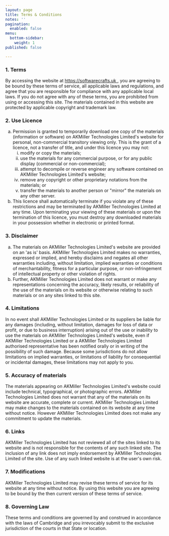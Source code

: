 ```yaml
---
layout: page
title: Terms & Conditions
notes: ''
pagination:
  enabled: false
menu:
  bottom-sidebar:
    weight: 1
published: false

---
```

<h3>1. Terms</h3>
<p >
  By accessing the website at
  <a href="https://softwarecrafts.uk">
    https://softwarecrafts.uk
  </a>
  , you are agreeing to be bound by these terms of service, all
  applicable laws and regulations, and agree that you are
  responsible for compliance with any applicable local laws. If you
  do not agree with any of these terms, you are prohibited from
  using or accessing this site. The materials contained in this
  website are protected by applicable copyright and trademark law.
</p>
<h3>2. Use Licence</h3>
<ol type="a">
  <li >
    Permission is granted to temporarily download one copy of the
    materials (information or software) on AKMiller Technologies
    Limited's website for personal, non-commercial transitory
    viewing only. This is the grant of a licence, not a transfer of
    title, and under this licence you may not:
    <ol type="i">
      <li >modify or copy the materials;</li>
      <li >
        use the materials for any commercial purpose, or for any
        public display (commercial or non-commercial);
      </li>
      <li >
        attempt to decompile or reverse engineer any software
        contained on AKMiller Technologies Limited's website;
      </li>
      <li >
        remove any copyright or other proprietary notations from the
        materials; or
      </li>
      <li >
        transfer the materials to another person or "mirror" the
        materials on any other server.
      </li>
    </ol>
  </li>
  <li >
    This licence shall automatically terminate if you violate any of
    these restrictions and may be terminated by AKMiller
    Technologies Limited at any time. Upon terminating your viewing
    of these materials or upon the termination of this licence, you
    must destroy any downloaded materials in your possession whether
    in electronic or printed format.
  </li>
</ol>
<h3>3. Disclaimer</h3>
<ol type="a">
  <li >
    The materials on AKMiller Technologies Limited's website are
    provided on an 'as is' basis. AKMiller Technologies Limited
    makes no warranties, expressed or implied, and hereby disclaims
    and negates all other warranties including, without limitation,
    implied warranties or conditions of merchantability, fitness for
    a particular purpose, or non-infringement of intellectual
    property or other violation of rights.
  </li>
  <li >
    Further, AKMiller Technologies Limited does not warrant or make
    any representations concerning the accuracy, likely results, or
    reliability of the use of the materials on its website or
    otherwise relating to such materials or on any sites linked to
    this site.
  </li>
</ol>
<h3>4. Limitations</h3>
<p >
  In no event shall AKMiller Technologies Limited or its suppliers
  be liable for any damages (including, without limitation, damages
  for loss of data or profit, or due to business interruption)
  arising out of the use or inability to use the materials on
  AKMiller Technologies Limited's website, even if AKMiller
  Technologies Limited or a AKMiller Technologies Limited authorised
  representative has been notified orally or in writing of the
  possibility of such damage. Because some jurisdictions do not
  allow limitations on implied warranties, or limitations of
  liability for consequential or incidental damages, these
  limitations may not apply to you.
</p>
<h3>5. Accuracy of materials</h3>
<p >
  The materials appearing on AKMiller Technologies Limited's website
  could include technical, typographical, or photographic errors.
  AKMiller Technologies Limited does not warrant that any of the
  materials on its website are accurate, complete or current.
  AKMiller Technologies Limited may make changes to the materials
  contained on its website at any time without notice. However
  AKMiller Technologies Limited does not make any commitment to
  update the materials.
</p>
<h3>6. Links</h3>
<p >
  AKMiller Technologies Limited has not reviewed all of the sites
  linked to its website and is not responsible for the contents of
  any such linked site. The inclusion of any link does not imply
  endorsement by AKMiller Technologies Limited of the site. Use of
  any such linked website is at the user's own risk.
</p>
<h3>7. Modifications</h3>
<p >
  AKMiller Technologies Limited may revise these terms of service
  for its website at any time without notice. By using this website
  you are agreeing to be bound by the then current version of these
  terms of service.
</p>
<h3>8. Governing Law</h3>
<p >
  These terms and conditions are governed by and construed in
  accordance with the laws of Cambridge and you irrevocably submit
  to the exclusive jurisdiction of the courts in that State or
  location.
</p>
